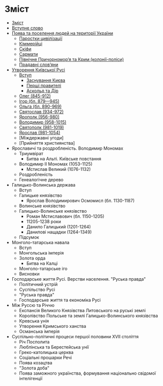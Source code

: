 # Зміст

* [Зміст](README.md)
* [Вступне слово](vstup.md)
* [Поява та поселення людей на території України](1/poyava_ta_poselennya_lyudei_na_teritor_ukrani.md)
   * [Паростки цивілізації](1/parostki_tsivlzats.md)
   * [Кіммерійці](1/kimmerits.md)
   * [Скіфи](1/skfi.md)
   * [Сармати](1/sarmati.md)
   * [Пiвнiчне Причорномор’я та Крим (колонiї-полiси)](1/pivnichne_prichornomorya_ta_krim_koloni-polisi.md)
   * [Прадавні слов’яни](1/pradavn_slovyani.md)
* [Утворення Київської Русi](2/utvorennya_kivsko_rusi.md)
   * [Вступ](2/utvorennya_kivsko_rusi.md)
       * [Заснування Києва](2/zasnuvannya_kiva.md)
       * [Першi правителi](2/pershi_praviteli.md)
       * [Аскольд та Дiр](2/askold_ta_dir.md)
   * [Олег (845-912)](2/oleg_845-912.md)
   * [Iгор (бл. 879—945)](2/igor_bl_879945.md)
   * [Ольга (бл. 890-969)](2/olga_bl_890-969.md)
   * [Святослав (934-972)](2/svyatoslav_934-972.md)
   * [Ярополк (956-980)](2/yaropolk_956-980.md)
   * [Володимир (958-1015)](2/volodimir_958-1015.md)
   * [Святополк (981-1019)](2/svyatopolk_981-1019.md)
   * [Ярослав (981-1054)](2/yaroslav_981-1054.md)
   * [Мiждержавнi угоди]
   * [Прийняття християнства]
* Ярославичi та роздробленiсть. Володимир Мономах
   * Триумвірат
       * Битва на Альті. Київське повстання
   * Володимир ІІ Мономах (1053-1125)
       * Мстислав Великий (1076-1132)
   * Роздробленість
   * Генеалогічне дерево
* Галицько-Волинська держава
   * Вступ
   * Галицьке князівство
       * Ярослав Володимирович Осмомисл (бл. 1130-1187)
   * Волинське князівство
   * Галицько-Волинське князівство
       * Роман Мстиславович (бл. 1150-1205)
       * 11205-1238 роки
       * Данило Галицький (1201-1264)
       * Данилові нащадки (1264-1349)
   * Підсумок
* Монголо-татарська навала
   * Вступ
   * Монгольська імперія
   * Золота орда
       * Битва на Калці
   * Монголо-татарське іго
   * Висновки
* Господарське життя Русi. Верстви населення. "Руська правда"
   * Політичний устрій
   * Суспільство Русі
   * "Руська правда"
   * Господарське життя та економіка Русі
* Між Руссю та Річчю
   * Експансія Великого Князівства Литовського на руські землі
   * Королівство Польське та землі Галицько-Волинського князівства
   * Кревська унiя
   * Утворення Кримського ханства
   * Османська імперія
* Суспiльно-полiтичнi процеси першої половини XVII століття
   * Рiч Посполита
   * Люблiнська та Берестейська унiї
   * Греко-католицька церква
   * Соцiальнi прошарки Речi
   * Поява козацтва
   * "Золота доба"
   * Поява заможного українства, формування нацiонально свiдомої iнтелiгенцiї